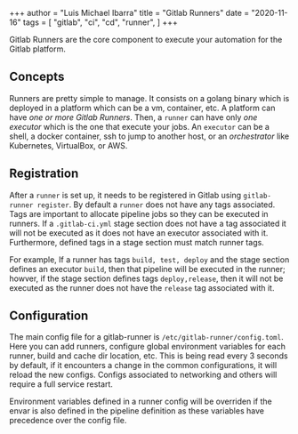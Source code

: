 +++
author = "Luis Michael Ibarra"
title = "Gitlab Runners"
date = "2020-11-16"
tags = [
    "gitlab",
    "ci",
    "cd",
    "runner",
]
+++

Gitlab Runners are the core component to execute your automation for the Gitlab platform.

## Concepts

Runners are pretty simple to manage. It consists on a golang binary which is deployed
in a platform which can be a vm, container, etc. A platform can have *one or more 
Gitlab Runners*. Then, a `runner` can have only *one executor* which is the one 
that execute your jobs. An `executor` can be a shell, a docker container, ssh to jump
to another host, or an _orchestrator_ like Kubernetes, VirtualBox, or AWS.

## Registration

After a `runner` is set up, it needs to be registered in Gitlab using `gitlab-runner register`.
By default a `runner` does not have any tags associated. Tags are important to 
allocate pipeline jobs so they can be executed in runners.
If a `.gitlab-ci.yml` stage section does not have a tag associated it will not be 
executed as it does not have an executor associated with it. Furthermore, defined 
tags in a stage section must match runner tags. 

For example, If a runner has tags `build, test, deploy` and the stage section defines 
an executor `build`, then that pipeline will be executed in the runner; howver, 
if the stage section defines tags `deploy,release`,  then it will not be executed 
as the runner does not have the `release` tag associated with it.

## Configuration

The main config file for a gitlab-runner is `/etc/gitlab-runner/config.toml`. 
Here you can add runners, configure global environment variables for each runner,
 build and cache dir location, etc.
This is being read every 3 seconds by default, if it encounters a change in the 
common configurations, it will reload the new configs. Configs associated to 
networking and others will require a full service restart.

Environment variables defined in a runner config will be overriden if the envar 
is also defined in the pipeline definition as these variables have precedence 
over the config file.
